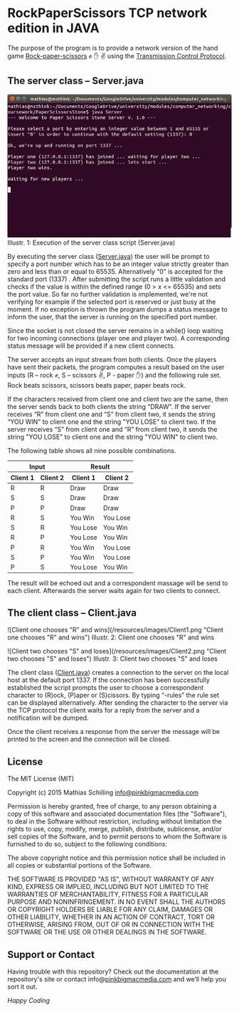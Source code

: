 # RockPaperScissors TCP network edition in JAVA
The purpose of the program is to provide a network version of the hand game [Rock-paper-scissors](https://en.wikipedia.org/wiki/Rock-paper-scissors) :fist: :hand: :v: using the [Transmission Control Protocol](https://en.wikipedia.org/wiki/Transmission_Control_Protocol).

## The server class – Server.java
![Execution of the server class script (Server.java)](/resources/images/Server.png "Execution of the server class script (Server.java)")
Illustr. 1: Execution of the server class script (Server.java)

By executing the server class ([Server.java](/src/PaperScissorsStone/Server.java)) the user will be prompt to specify a port number which has to be an integer value strictly greater than zero and less than or equal to 65535. Alternatively “0” is accepted for the standard port (1337) . After submitting the script runs a little validation and checks if the value is within the defined range (0 > x <= 65535) and sets the port value. So far no further validation is implemented, we're not verifying for example if the selected port is reserved or just busy at the moment. If no exception is thrown the program dumps a status message to inform the user, that the server is running on the specified port number.

Since the socket is not closed the server remains in a while() loop waiting for two incoming connections (player one and player two). A corresponding status message will be provided if a new client connects.

The server accepts an input stream from both clients. Once the players have sent their packets, the program computes a result based on the user inputs (R – rock :fist:, S – scissors :v:, P - paper :hand:) and the following rule set. Rock beats scissors, scissors beats paper, paper beats rock.

If the characters received from client one and client two are the same, then the server sends back to both clients the string "DRAW". If the server receives “R” from client one and “S” from client two, it sends the string “YOU WIN" to client one and the string "YOU LOSE" to client two. If the server receives “S” from client one and “R” from client two, it sends the string "YOU LOSE" to client one and the string "YOU WIN" to client two.

The following table shows all nine possible combinations.

<table>
	<thead>
		<tr>
			<th colspan="2">Input</th>
			<th colspan="2">Result</th>
		</tr>
		<tr>
			<th>Client 1</th>
			<th>Client 2</th>
			<th>Client 1</th>
			<th>Client 2</th>
		</tr>	
	</thead>
	<tbody>
		<tr>
			<td>R</td>
			<td>R</td>
			<td>Draw</td>
			<td>Draw</td>
		</tr>
		<tr>
			<td>S</td>
			<td>S</td>
			<td>Draw</td>
			<td>Draw</td>
		</tr>
		<tr>
			<td>P</td>
			<td>P</td>
			<td>Draw</td>
			<td>Draw</td>
		</tr>
		<tr>
			<td>R</td>
			<td>S</td>
			<td>You Win</td>
			<td>You Lose</td>
		</tr>
		<tr>
			<td>S</td>
			<td>R</td>
			<td>You Lose</td>
			<td>You Win</td>
		</tr>
		<tr>
			<td>R</td>
			<td>P</td>
			<td>You Lose</td>
			<td>You Win</td>
		</tr>
		<tr>
			<td>P</td>
			<td>R</td>
			<td>You Win</td>
			<td>You Lose</td>
		</tr>
		<tr>
			<td>S</td>
			<td>P</td>
			<td>You Win</td>
			<td>You Lose</td>
		</tr>
		<tr>
			<td>P</td>
			<td>S</td>
			<td>You Lose</td>
			<td>You Win</td>
		</tr>
	</tbody>
</table>

The result will be echoed out and a correspondent massage will be send to each client. Afterwards the server waits again for two clients to connect.

## The client class – Client.java
![Client one chooses "R" and wins](/resources/images/Client1.png "Client one chooses "R" and wins")
Illustr. 2: Client one chooses "R" and wins

![Client two chooses "S" and loses](/resources/images/Client2.png "Client two chooses "S" and loses")
Illustr. 3: Client two chooses "S" and loses

The client class ([Client.java](/src/PaperScissorsStone/Client.java)) creates a connection to the server on the local host at the default port 1337. If the connection has been successfully established the script prompts the user to choose a correspondent character to (R)ock, (P)aper or (S)cissors. By typing “-rules” the rule set can be displayed alternatively. After sending the character to the server via the TCP protocol the client waits for a reply from the server and a notification will be dumped.

Once the client receives a response from the server the message will be printed to the screen and the connection will be closed.

## License

The MIT License (MIT)

Copyright (c) 2015 Mathias Schilling <info@pinkbigmacmedia.com>

Permission is hereby granted, free of charge, to any person obtaining a copy
of this software and associated documentation files (the "Software"), to deal
in the Software without restriction, including without limitation the rights
to use, copy, modify, merge, publish, distribute, sublicense, and/or sell
copies of the Software, and to permit persons to whom the Software is furnished
to do so, subject to the following conditions:

The above copyright notice and this permission notice shall be included in all
copies or substantial portions of the Software.

THE SOFTWARE IS PROVIDED "AS IS", WITHOUT WARRANTY OF ANY KIND, EXPRESS OR
IMPLIED, INCLUDING BUT NOT LIMITED TO THE WARRANTIES OF MERCHANTABILITY,
FITNESS FOR A PARTICULAR PURPOSE AND NONINFRINGEMENT. IN NO EVENT SHALL THE
AUTHORS OR COPYRIGHT HOLDERS BE LIABLE FOR ANY CLAIM, DAMAGES OR OTHER LIABILITY,
WHETHER IN AN ACTION OF CONTRACT, TORT OR OTHERWISE, ARISING FROM, OUT OF OR IN
CONNECTION WITH THE SOFTWARE OR THE USE OR OTHER DEALINGS IN THE SOFTWARE.

## Support or Contact

Having trouble with this repository? Check out the documentation at the repository's site or contact info@[pinkbigmacmedia.com](http://www.pinkbigmacmedia.com/) and we’ll help you sort it out.

*Happy Coding*
